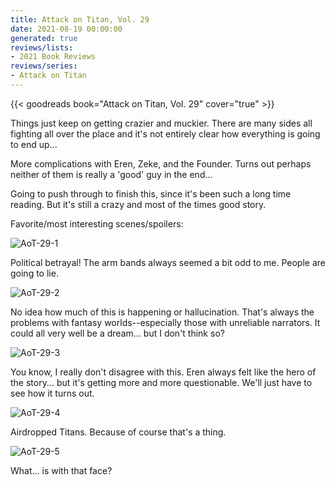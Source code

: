 ```yaml
---
title: Attack on Titan, Vol. 29
date: 2021-08-19 00:00:00
generated: true
reviews/lists:
- 2021 Book Reviews
reviews/series:
- Attack on Titan
---
```

{{< goodreads book="Attack on Titan, Vol. 29" cover="true" >}}

Things just keep on getting crazier and muckier. There are many sides all fighting all over the place and it's not entirely clear how everything is going to end up...  

More complications with Eren, Zeke, and the Founder. Turns out perhaps neither of them is really a 'good' guy in the end...  

<!--more-->

Going to push through to finish this, since it's been such a long time reading. But it's still a crazy and most of the times good story.  

Favorite/most interesting scenes/spoilers:  

![AoT-29-1](/embeds/books/attachments/aot-29-1.png)  

Political betrayal! The arm bands always seemed a bit odd to me. People are going to lie.  

![AoT-29-2](/embeds/books/attachments/aot-29-2.png)  

No idea how much of this is happening or hallucination. That's always the problems with fantasy worlds--especially those with unreliable narrators. It could all very well be a dream... but I don't think so?  

![AoT-29-3](/embeds/books/attachments/aot-29-3.png)  

You know, I really don't disagree with this. Eren always felt like the hero of the story... but it's getting more and more questionable. We'll just have to see how it turns out.  

![AoT-29-4](/embeds/books/attachments/aot-29-4.png)  

Airdropped Titans. Because of course that's a thing.  

![AoT-29-5](/embeds/books/attachments/aot-29-5.png)  

What... is with that face?


